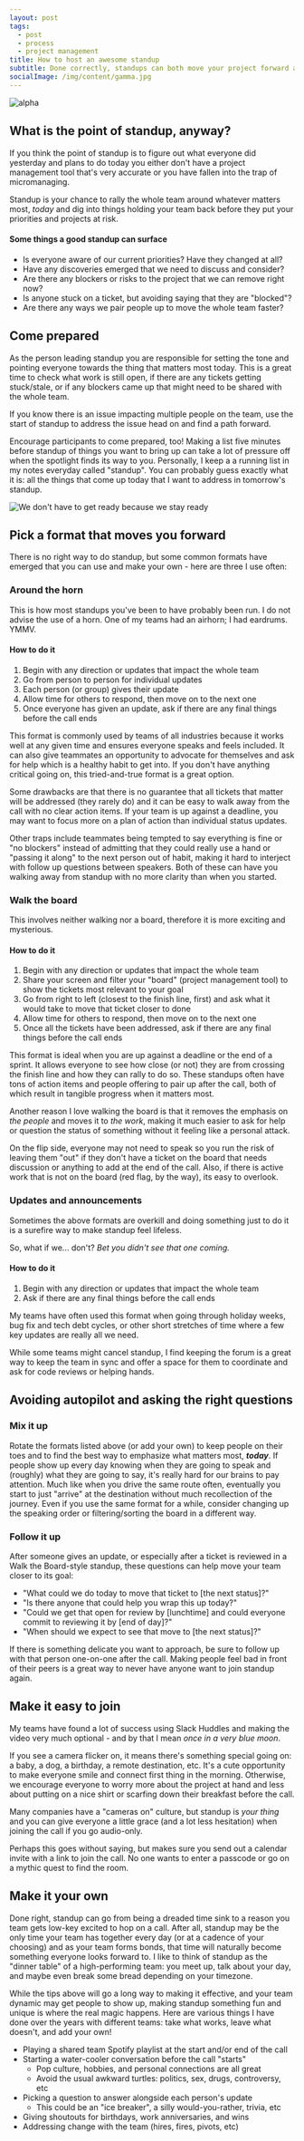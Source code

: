 ```yaml
---
layout: post
tags:
  - post
  - process
  - project management
title: How to host an awesome standup
subtitle: Done correctly, standups can both move your project forward and be a daily opportunity for your team to connect and celebrate
socialImage: /img/content/gamma.jpg
---
```


![alpha](/img/content/gamma.jpg)

## What is the point of standup, anyway?

If you think the point of standup is to figure out what everyone did yesterday and plans to do today you either don't have a project management tool that's very accurate or you have fallen into the trap of micromanaging.

Standup is your chance to rally the whole team around whatever matters most, _today_ and dig into things holding your team back before they put your priorities and projects at risk.

#### Some things a good standup can surface

- Is everyone aware of our current priorities? Have they changed at all?
- Have any discoveries emerged that we need to discuss and consider?
- Are there any blockers or risks to the project that we can remove right now?
- Is anyone stuck on a ticket, but avoiding saying that they are "blocked"?
- Are there any ways we pair people up to move the whole team faster?

## Come prepared

As the person leading standup you are responsible for setting the tone and pointing everyone towards the thing that matters most today. This is a great time to check what work is still open, if there are any tickets getting stuck/stale, or if any blockers came up that might need to be shared with the whole team.

If you know there is an issue impacting multiple people on the team, use the start of standup to address the issue head on and find a path forward.

Encourage participants to come prepared, too! Making a list five minutes before standup of things you want to bring up can take a lot of pressure off when the spotlight finds its way to you.
Personally, I keep a a running list in my notes everyday called "standup". You can probably guess exactly what it is: all the things that come up today that I want to address in tomorrow's standup.

![We don't have to get ready because we stay ready](https://media.giphy.com/media/OTWa6QaGFpD5KO9jjP/giphy.gif)

## Pick a format that moves you forward

There is no right way to do standup, but some common formats have emerged that you can use and make your own - here are three I use often:

### Around the horn

This is how most standups you've been to have probably been run. I do not advise the use of a horn. One of my teams had an airhorn; I had eardrums. YMMV.

#### How to do it

1. Begin with any direction or updates that impact the whole team
2. Go from person to person for individual updates
3. Each person (or group) gives their update
4. Allow time for others to respond, then move on to the next one
5. Once everyone has given an update, ask if there are any final things before the call ends

This format is commonly used by teams of all industries because it works well at any given time and ensures everyone speaks and feels included. It can also give teammates an opportunity to advocate for themselves and ask for help which is a healthy habit to get into. If you don't have anything critical going on, this tried-and-true format is a great option.

Some drawbacks are that there is no guarantee that all tickets that matter will be addressed (they rarely do) and it can be easy to walk away from the call with no clear action items. If your team is up against a deadline, you may want to focus more on a plan of action than individual status updates.

Other traps include teammates being tempted to say everything is fine or "no blockers" instead of admitting that they could really use a hand or "passing it along" to the next person out of habit, making it hard to interject with follow up questions between speakers. Both of these can have you walking away from standup with no more clarity than when you started.

### Walk the board

This involves neither walking nor a board, therefore it is more exciting and mysterious.

#### How to do it

1. Begin with any direction or updates that impact the whole team
2. Share your screen and filter your "board" (project management tool) to show the tickets most relevant to your goal
3. Go from right to left (closest to the finish line, first) and ask what it would take to move that ticket closer to done
4. Allow time for others to respond, then move on to the next one
5. Once all the tickets have been addressed, ask if there are any final things before the call ends

This format is ideal when you are up against a deadline or the end of a sprint. It allows everyone to see how close (or not) they are from crossing the finish line and how they can rally to do so. These standups often have tons of action items and people offering to pair up after the call, both of which result in tangible progress when it matters most.

Another reason I love walking the board is that it removes the emphasis on _the people_ and moves it to _the work_, making it much easier to ask for help or question the status of something without it feeling like a personal attack.

On the flip side, everyone may not need to speak so you run the risk of leaving them "out" if they don't have a ticket on the board that needs discussion or anything to add at the end of the call. Also, if there is active work that is not on the board (red flag, by the way), its easy to overlook.

### Updates and announcements

Sometimes the above formats are overkill and doing something just to do it is a surefire way to make standup feel lifeless.

So, what if we... don't? _Bet you didn't see that one coming._

#### How to do it

1. Begin with any direction or updates that impact the whole team
2. Ask if there are any final things before the call ends

My teams have often used this format when going through holiday weeks, bug fix and tech debt cycles, or other short stretches of time where a few key updates are really all we need.

While some teams might cancel standup, I find keeping the forum is a great way to keep the team in sync and offer a space for them to coordinate and ask for code reviews or helping hands.

## Avoiding autopilot and asking the right questions

### Mix it up

Rotate the formats listed above (or add your own) to keep people on their toes and to find the best way to emphasize what matters most, **_today_**. If people show up every day knowing when they are going to speak and (roughly) what they are going to say, it's really hard for our brains to pay attention. Much like when you drive the same route often, eventually you start to just "arrive" at the destination without much recollection of the journey. Even if you use the same format for a while, consider changing up the speaking order or filtering/sorting the board in a different way.

### Follow it up

After someone gives an update, or especially after a ticket is reviewed in a Walk the Board-style standup, these questions can help move your team closer to its goal:

- "What could we do today to move that ticket to [the next status]?"
- "Is there anyone that could help you wrap this up today?"
- "Could we get that open for review by [lunchtime] and could everyone commit to reviewing it by [end of day]?"
- "When should we expect to see that move to [the next status]?"

If there is something delicate you want to approach, be sure to follow up with that person one-on-one after the call. Making people feel bad in front of their peers is a great way to never have anyone want to join standup again.

## Make it easy to join

My teams have found a lot of success using Slack Huddles and making the video very much optional - and by that I mean _once in a very blue moon_.

If you see a camera flicker on, it means there's something special going on: a baby, a dog, a birthday, a remote destination, etc. It's a cute opportunity to make everyone smile and connect first thing in the morning. Otherwise, we encourage everyone to worry more about the project at hand and less about putting on a nice shirt or scarfing down their breakfast before the call.

Many companies have a "cameras on" culture, but standup is _your thing_ and you can give everyone a little grace (and a lot less hesitation) when joining the call if you go audio-only.

Perhaps this goes without saying, but makes sure you send out a calendar invite with a link to join the call. No one wants to enter a passcode or go on a mythic quest to find the room.

## Make it your own

Done right, standup can go from being a dreaded time sink to a reason you team gets low-key excited to hop on a call. After all, standup may be the only time your team has together every day (or at a cadence of your choosing) and as your team forms bonds, that time will naturally become something everyone looks forward to. I like to think of standup as the "dinner table" of a high-performing team: you meet up, talk about your day, and maybe even break some bread depending on your timezone.

While the tips above will go a long way to making it effective, and your team dynamic may get people to show up, making standup something fun and unique is where the real magic happens. Here are various things I have done over the years with different teams: take what works, leave what doesn't, and add your own!

- Playing a shared team Spotify playlist at the start and/or end of the call
- Starting a water-cooler conversation before the call "starts"
  - Pop culture, hobbies, and personal connections are all great
  - Avoid the usual awkward turtles: politics, sex, drugs, controversy, etc
- Picking a question to answer alongside each person's update
  - This could be an "ice breaker", a silly would-you-rather, trivia, etc
- Giving shoutouts for birthdays, work anniversaries, and wins
- Addressing change with the team (hires, fires, pivots, etc)
